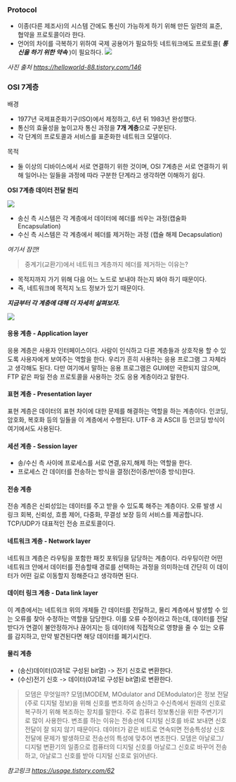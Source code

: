 ### Protocol
- 이종(다른 제조사)의 시스템 간에도 통신이 가능하게 하기 위해 만든 일련의 표준, 협약을 프로토콜이라 한다.
- 언어의 차이를 극복하기 위하여 국제 공용어가 필요하듯 네트워크에도 프로토콜( _**통신을 하기 위한 약속**_ )이 필요하다.
![](https://images.velog.io/images/eunseo2/post/6c7917e4-8541-4f3b-b1f0-6787d20db457/image.png)

_사진 출처_ _https://helloworld-88.tistory.com/146_

### OSI 7계층
배경
- 1977년 국제표준화기구(ISO)에서 제정하고, 6년 뒤 1983년 완성했다.
- 통신의 효율성을 높이고자 통신 과정을 **7개 계층**으로 구분된다. 
- 각 단계의 프로토콜과 서비스를 표준화한 네트워크 모델이다.

목적
- 둘 이상의 디바이스에서 서로 연결하기 위한 것이며, OSI 7계층은 서로 연결하기 위해 일어나는 일들을 과정에 따라 구분한 단계라고 생각하면 이해하기 쉽다. 

**OSI 7계층 데이터 전달 원리**

![](https://images.velog.io/images/eunseo2/post/dcd21cd3-2646-4d67-824e-f7e660b47e43/osi.jpg)

- 송신 측 시스템은 각 계층에서 데이터에 헤더를 씌우는 과정(캡술화 Encapsulation)
- 수신 측 시스템은 각 계층에서 헤더를 제거하는 과정
(캡슐 해제 Decapsulation)

_여기서 잠깐!_
> 중계기(교환기)에서 네트워크 계층까지 헤더를 제거하는 이유는?

- 목적지까지 가기 위해 다음 어느 노드로 보내야 하는지 봐야 하기 때문이다. 
- 즉, 네트워크에 목적지 노드 정보가 있기 때문이다. 


_**지금부터 각 계층에 대해 더 자세히 살펴보자.**_


![](https://images.velog.io/images/eunseo2/post/03aa5879-f2d7-402f-87af-5d38e2789fd3/osi2.jpg)

#### 응용 계층 - Application layer
응용 계층은 사용자 인터페이스이다. 사람이 인식하고 다른 계층들과 상호작용 할 수 있도록 사용자에게 보여주는 역할을 한다. 우리가 흔히 사용하는 응용 프로그램 그 자체라고 생각해도 된다. 다만 여기에서 말하는 응용 프로그램은 GUI에만 국한되지 않으며, FTP 같은 파일 전송 프로토콜을 사용하는 것도 응용 계층이라고 말한다. 

#### 표현 계층 - Presentation layer
표현 계층은 데이터의 표현 차이에 대한 문제를 해결하는 역할을 하는 계층이다. 인코딩, 암호화, 복호화 등의 일들을 이 계층에서 수행된다. UTF-8 과 ASCII 등 인코딩 방식이 여기에서도 사용된다. 

#### 세션 계층 - Session layer
- 송/수신 측 사이에 프로세스를 서로 연결,유지,해제 하는 역할을 한다. 
- 프로세스 간 데이터를 전송하는 방식을 결정(전이중/반이중 방식)한다. 

#### 전송 계층
전송 계층은 신뢰성있는 데이터를 주고 받을 수 있도록 해주는 계층이다. 오류 발생 시 링크 회복, 신뢰성, 흐름 제어, 다중화, 무결성 보장 등의 서비스를 제공합니다. 
TCP/UDP가 대표적인 전송 프로토콜이다. 

#### 네트워크 계층 - Network layer
네트워크 계층은 라우팅을 포함한 패킷 포워딩을 담당하는 계층이다. 라우팅이란 어떤 네트워크 안에서 데이터를 전송할때 경로를 선택하는 과정을 의미하는데 간단히 이 데이터가 어떤 길로 이동할지 정해준다고 생각하면 된다.

#### 데이터 링크 계층  - Data link layer
이 계층에서는 네트워크 위의 개체들 간 데이터를 전달하고, 물리 계층에서 발생할 수 있는 오류를 찾아 수정하는 역할을 담당한다. 이를 오류 수정이라고 하는데, 데이터를 전달 받다가 연결이 불안정하거나 끊어지는 등 데이터에 직접적으로 영향을 줄 수 있는 오류를 감지하고, 만약 발견된다면 해당 데이터를 폐기시킨다. 

#### 물리 계층
- (송신)데이터(0과1로 구성된 bit열) -> 전기 신호로 변환한다.
- (수신)전기 신호 -> 데이터(0과1로 구성된 bit열)로 변환한다.

> 모뎀은 무엇일까?
모뎀(MODEM, MOdulator and DEModulator)은 정보 전달(주로 디지털 정보)을 위해 신호를 변조하여 송신하고 수신측에서 원래의 신호로 복구하기 위해 복조하는 장치를 말한다. 주로 컴퓨터 정보통신을 위한 주변기기로 많이 사용한다. 변조를 하는 이유는 전송선에 디지털 신호를 바로 보내면 신호 전달이 잘 되지 않기 때문이다. 데이터가 같은 비트로 연속되면 전송특성상 신호 전달에 문제가 발생하므로 전송선의 특성에 맞추어 변조한다. 모뎀은 아날로그/디지털 변환기의 일종으로 컴퓨터의 디지털 신호를 아날로그 신호로 바꾸어 전송하고, 아날로그 신호를 받아 디지털 신호로 읽어낸다.

_참고링크 https://usage.tistory.com/62_

